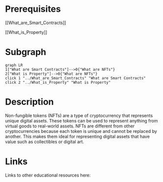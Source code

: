# Prerequisites
[[What_are_Smart_Contracts]]


[[What_is_Property]]

# Subgraph

```mermaid
graph LR
1["What are Smart Contracts"]-->0{"What are NFTs"}
2["What is Property"]-->0{"What are NFTs"}
click 1 "../What_are_Smart_Contracts" "What are Smart Contracts"
click 2 "../What_is_Property" "What is Property"
```



# Description
  
Non-fungible tokens (NFTs) are a type of cryptocurrency that represents unique digital assets. These tokens can be used to represent anything from virtual goods to real-world assets. NFTs are different from other cryptocurrencies because each token is unique and cannot be replaced by another. This makes them ideal for representing digital assets that have value such as collectibles or digital art.

# Links
Links to other educational resources here: